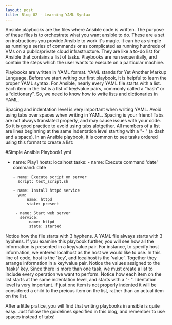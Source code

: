 ```yaml
---
layout: post
title: Blog 02 - Learning YAML Syntax
---
```

Ansible playbooks are the files where Ansible code is written. The purpose of these files is to orchestrate what you want ansible to do. These are a set on instructions you provide Ansible to work it's magic. It can be as simple as running a series of commands or as complicated as running hundreds of VMs on a public/private cloud infrastructure. They are like a to-do list for Ansible that contains a list of tasks. Playbooks are run sequentially, and contain the steps which the user wants to execute on a particular machine. 

Playbooks are written in YAML format. YAML stands for Yet Another Markup Language. Before we start writing our first playbook, it is helpful to learn the proper YAML syntax. For Ansible, nearly every YAML file starts with a list. Each item in the list is a list of key/value pairs, commonly called a “hash” or a “dictionary”. So, we need to know how to write lists and dictionaries in YAML.

Spacing and indentation level is very important when writing YAML. Avoid using tabs over spaces when writing in YAML. Spacing is your friend! Tabs are not always  translated properly, and may cause issues with your code. So it is good practice to avoid using tabs alotgether. All members of a list are lines beginning at the same indentation level starting with a "- " (a dash and a space). In an Ansible playbook, it is common to see tasks ordered using this format to create a list:

  #Simple Ansible Playbook1.yml
  
- 
    name: Play1
    hosts: localhost
    tasks:
      - name: Execute command 'date'
        command: date
            
      - name: Execute script on server
        script: test_script.sh
            
      - name: Install httpd service
        yum:
            name: httpd
            state: present
                
       - name: Start web server
         service:
             name: httpd
             state: started
                
Notice how the file starts with 3 hyphens. A YAML file always starts with 3 hyphens. If you examine this playbook further, you will see how all the information is presented in a key/value pair. For instance, to specify host information, we entered localhost as the host we would like to use. In this line of code, host is the 'key', and localhost is the 'value'. Together they arrange information in a key/value pair. Notice the values assigned to the 'tasks' key. Since there is more than one task, we must create a list to include every operation we want to perform. Notice how each item on the list starts at the same indentation level, and starts with a "- ". Identation level is very important. If just one item is not properly indented it will be considered a child to the preious item on the list, rather than an actual item on the list.

After a little pratice, you will find that writing playbooks in ansible is quite easy. Just follow the guidelines specified in this blog, and remember to use spaces instead of tabs!
